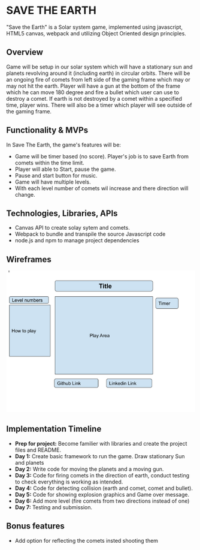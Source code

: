 
# SAVE THE EARTH

"Save the Earth" is a Solar system game, implemented using javascript, HTML5 canvas, webpack and utilizing Object Oriented design principles.

## Overview

Game will be setup in our solar system which will have a stationary sun and planets revolving around it (including earth) in circular orbits. There will be an ongoing fire of comets from left side of the gaming frame which may or may not hit the earth. Player will have a gun at the bottom of the frame which he can move 180 degree and fire a bullet which user can use to destroy a comet. If earth is not destroyed by a comet within a specified time, player wins. There will also be a timer which player will see outside of the gaming frame.


## Functionality & MVPs

  In Save The Earth, the game's features will be:

  * Game will be timer based (no score). Player's job is to save Earth from comets within the time limit.
  * Player will able to Start, pause the game.
  * Pause and start button for music.
  * Game will have multiple levels.
  * With each level number of comets wil increase and there direction will change.
  


## Technologies, Libraries, APIs

  * Canvas API to create solay sytem and comets.
  * Webpack to bundle and transpile the source Javascript code
  * node.js and npm to manage project dependencies

## Wireframes

<img src="./images/pro-wireframe.png">


## Implementation Timeline

  * **Prep for project:** Become familier with libraries and create the project files and README.
  * **Day 1:**  Create basic framework to run the game. Draw stationary Sun and planets
  * **Day 2:**  Write code for moving the planets and a moving gun.
  * **Day 3:**  Code for firing comets in the direction of earth, conduct testing to check everything is working as intended.
  * **Day 4:**  Code for detecting collision (earth and comet, comet and bullet).
  * **Day 5:**  Code for showing explosion graphics and Game over message.
  * **Day 6:**  Add more level (fire comets from two directions instead of one)
  * **Day 7:**  Testing and submission.

## Bonus features

  * Add option for reflecting the comets insted shooting them